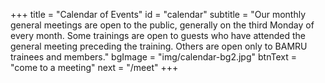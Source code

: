+++
title = "Calendar of Events"
id = "calendar"
subtitle = "Our monthly general meetings are open to the public, generally on the third Monday of every month. Some trainings are open to guests who have attended the general meeting preceding the training. Others are open only to BAMRU trainees and members."
bgImage = "img/calendar-bg2.jpg"
btnText = "come to a meeting"
next = "/meet"
+++